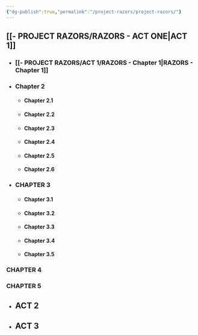 ```yaml
---
{"dg-publish":true,"permalink":"/project-razors/project-razors/"}
---
```



## [[- PROJECT RAZORS/RAZORS - ACT ONE\|ACT 1]]


<div class="transclusion internal-embed is-loaded"><div class="markdown-embed">





- ### [[- PROJECT RAZORS/ACT 1/RAZORS - Chapter 1\|RAZORS - Chapter 1]]
- ### Chapter 2
	- #### Chapter 2.1
	- #### Chapter 2.2
	- #### Chapter 2.3
	- #### Chapter 2.4
	- #### Chapter 2.5
	- #### Chapter 2.6

- ### CHAPTER 3
	- #### Chapter 3.1
	- #### Chapter 3.2
	- #### Chapter 3.3
	- #### Chapter 3.4
	- #### Chapter 3.5
### CHAPTER 4
### CHAPTER 5

</div></div>


* ## ACT 2

* ## ACT 3